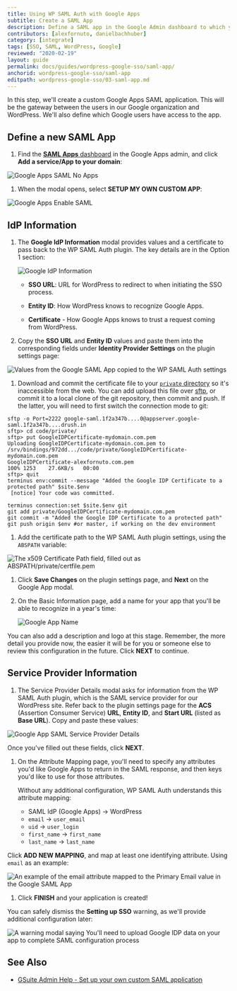 ```yaml
---
title: Using WP SAML Auth with Google Apps
subtitle: Create a SAML App
description: Define a SAML app in the Google Admin dashboard to which you can connect your WordPress site
contributors: [alexfornuto, danielbachhuber]
category: [integrate]
tags: [SSO, SAML, WordPress, Google]
reviewed: "2020-02-19"
layout: guide
permalink: docs/guides/wordpress-google-sso/saml-app/
anchorid: wordpress-google-sso/saml-app
editpath: wordpress-google-sso/03-saml-app.md
---
```


In this step, we'll create a custom Google Apps SAML application. This will be the gateway between the users in our Google organization and WordPress. We'll also define which Google users have access to the app.

## Define a new SAML App

1. Find the [**SAML Apps** dashboard](https://admin.google.com/AdminHome?hl=en#AppsList:serviceType=SAML_APPS) in the Google Apps admin, and click **Add a service/App to your domain**:

  ![Google Apps SAML No Apps](../../../images/guides/wordpress-google-sso/google-admin-saml-apps.png)

1. When the modal opens, select **SETUP MY OWN CUSTOM APP**:

  ![Google Apps Enable SAML](../../../images/guides/wordpress-google-sso/enable-sso-for-samle-application.png)

## IdP Information

1. The **Google IdP Information** modal provides values and a certificate to pass back to the WP SAML Auth plugin. The key details are in the Option 1 section:

   ![Google IdP Information](../../../images/guides/wordpress-google-sso/google-idp-information.png)

   - **SSO URL**: URL for WordPress to redirect to when initiating the SSO process.

   - **Entity ID**: How WordPress knows to recognize Google Apps.

   - **Certificate** - How Google Apps knows to trust a request coming from WordPress.

1. Copy the **SSO URL** and **Entity ID** values and paste them into the corresponding fields under **Identity Provider Settings** on the plugin settings page:

  ![Values from the Google SAML App copied to the WP SAML Auth settings](../../../images/guides/wordpress-google-sso/plugin-idp-values.png)

1. Download and commit the certificate file to your [`private` directory](/private-paths#private-path-for-code) so it's inaccessible from the web. You can add upload this file over [sftp](/sftp), or commit it to a local clone of the git repository, then commit and push. If the latter, you will need to first switch the connection mode to git:

  <TabList>

  <Tab title="SFTP" id="cert-by-sftp" active={true}>

  ```bash{outputLines: 2-6, 8}
  sftp -o Port=2222 google-saml.1f2a347b....0@appserver.google-saml.1f2a347b....drush.in
  sftp> cd code/private/
  sftp> put GoogleIDPCertificate-mydomain.com.pem
  Uploading GoogleIDPCertificate-mydomain.com.pem to /srv/bindings/972dd.../code/private/GoogleIDPCertificate-mydomain.com.pem
  GoogleIDPCertificate-alexfornuto.com.pem                                                                            100% 1253    27.6KB/s   00:00
  sftp> quit
  terminus env:commit --message "Added the Google IDP Certificate to a protected path" $site.$env
   [notice] Your code was committed.
  ```

  </Tab>

  <Tab title="Git" id="cert-by-git">

  ```bash{promptUser: user}
  terminus connection:set $site.$env git
  git add private/GoogleIDPCertificate-mydomain.com.pem
  git commit -m "Added the Google IDP Certificate to a protected path"
  git push origin $env #or master, if working on the dev environment
  ```

  </Tab>

  </TabList>

1. Add the certificate path to the WP SAML Auth plugin settings, using the `ABSPATH` variable:

  ![The x509 Certificate Path field, filled out as ABSPATH/private/certfile.pem](../../../images/guides/wordpress-google-sso/plugin-certificate-path.png)

1. Click **Save Changes** on the plugin settings page, and **Next** on the Google App modal.

1. On the Basic Information page, add a name for your app that you'll be able to recognize in a year's time:

    ![Google App Name](../../../images/guides/wordpress-google-sso/google-saml-app-name.png)

  You can also add a description and logo at this stage. Remember, the more detail you provide now, the easier it will be for you or someone else to review this configuration in the future. Click **NEXT** to continue.

## Service Provider Information

1. The Service Provider Details modal asks for information from the WP SAML Auth plugin, which is the SAML service provider for our WordPress site. Refer back to the plugin settings page for the **ACS** (Assertion Consumer Service) **URL**, **Entity ID**, and **Start URL** (listed as **Base URL**). Copy and paste these values:

  ![Google App SAML Service Provider Details](../../../images/guides/wordpress-google-sso/service-provider-details.png)

  Once you've filled out these fields, click **NEXT**.

1. On the Attribute Mapping page, you'll need to specify any attributes you'd like Google Apps to return in the SAML response, and then keys you'd like to use for those attributes.

   Without any additional configuration, WP SAML Auth understands this attribute mapping:

   - SAML IdP (Google Apps) -> WordPress
   - `email` -> `user_email`
   - `uid` -> `user_login`
   - `first_name` -> `first_name`
   - `last_name` -> `last_name`

  Click **ADD NEW MAPPING**, and map at least one identifying attribute. Using `email` as an example:

  ![An example of the email attribute mapped to the Primary Email value in the Google SAML App](../../../images/guides/wordpress-google-sso/email-attribute-mapped.png)

1. Click **FINISH** and your application is created!

  You can safely dismiss the **Setting up SSO** warning, as we'll provide additional configuration later:

  ![A warning modal saying You'll need to upload Google IDP data on your app to complete SAML configuration process](../../../images/guides/wordpress-google-sso/google-idp-data.png)

## See Also

- [GSuite Admin Help - Set up your own custom SAML application](https://support.google.com/a/answer/6087519)
